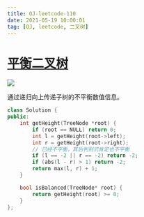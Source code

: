 ```yaml
---
title: OJ-leetcode-110
date: 2021-05-19 10:00:01
tag: [OJ, leetcode, 二叉树]
---
```




# [平衡二叉树](https://leetcode-cn.com/problems/balanced-binary-tree/)

![](https://hauk-blog.oss-cn-hangzhou.aliyuncs.com/blogimage-20210519192615326.png)

通过递归向上传递子树的不平衡数值信息。

```cpp
class Solution {
public:
    int getHeight(TreeNode *root) {
        if (root == NULL) return 0;
        int l = getHeight(root->left);
        int r = getHeight(root->right);
        // 已经不平衡，其后判别式肯定也不平衡
        if (l == -2 || r == -2) return -2;
        if (abs(l - r) > 1) return -2;
        return max(l, r) + 1;
    }

    bool isBalanced(TreeNode* root) {
        return getHeight(root) >= 0;
    }
};
```

